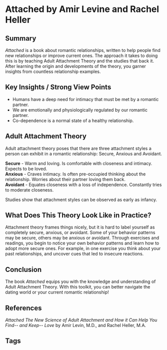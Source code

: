 # Attached by Amir Levine and Rachel Heller

## Summary
*Attached* is a book about romantic relationships, written to help people find new relationships or improve current ones. The approach it takes to doing this is by teaching Adult Attachment Theory and the studies that back it. After learning the origin and developments of the theory, you garner insights from countless relationship examples. 

## Key Insights / Strong View Points
* Humans have a deep need for intimacy that must be met by a romantic partner.  
* We are emotionally and physiologically regulated by our romantic partner.  
* Co-dependence is a normal state of a healthy relationship.  

## Adult Attachment Theory
Adult attachment theory poses that there are three attachment styles a person can exhibit in a romantic relationship: Secure, Anxious and Avoidant.  

**Secure** - Warm and loving. Is comfortable with closeness and intimacy. Expects to be loved.  
**Anxious** - Craves intimacy. Is often pre-occupied thinking about the relationship. Worries about their partner loving them back.  
**Avoidant** - Equates closeness with a loss of independence. Constantly tries to moderate closeness.  

Studies show that attachment styles can be observed as early as infancy.

## What Does This Theory Look Like in Practice?
Attachment theory frames things nicely, but it is hard to label yourself as completely secure, anxious, or avoidant. Some of your behavior patterns may be secure, others may be anxious or avoidant. Through exercises and readings, you begin to notice your own behavior patterns and learn how to adopt more secure ones. For example, in one exercise you think about your past relationships, and uncover cues that led to insecure reactions.  

## Conclusion
The book *Attached* equips you with the knowledge and understanding of Adult Attachment Theory. With this toolkit, you can better navigate the dating world or your current romantic relationship!  

## References
*Attached The New Science of Adult Attachment and How it Can Help You Find-- and Keep-- Love* by Amir Levin, M.D., and Rachel Heller, M.A.

## Tags
